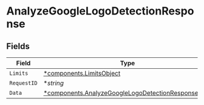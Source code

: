 # AnalyzeGoogleLogoDetectionResponse


## Fields

| Field                                                                                                                   | Type                                                                                                                    | Required                                                                                                                | Description                                                                                                             | Example                                                                                                                 |
| ----------------------------------------------------------------------------------------------------------------------- | ----------------------------------------------------------------------------------------------------------------------- | ----------------------------------------------------------------------------------------------------------------------- | ----------------------------------------------------------------------------------------------------------------------- | ----------------------------------------------------------------------------------------------------------------------- |
| `Limits`                                                                                                                | [*components.LimitsObject](../../models/components/limitsobject.md)                                                     | :heavy_minus_sign:                                                                                                      | N/A                                                                                                                     |                                                                                                                         |
| `RequestID`                                                                                                             | **string*                                                                                                               | :heavy_minus_sign:                                                                                                      | N/A                                                                                                                     | 17c3b70c5096df0e77e838323abb7029                                                                                        |
| `Data`                                                                                                                  | [*components.AnalyzeGoogleLogoDetectionResponseData](../../models/components/analyzegooglelogodetectionresponsedata.md) | :heavy_minus_sign:                                                                                                      | N/A                                                                                                                     |                                                                                                                         |
